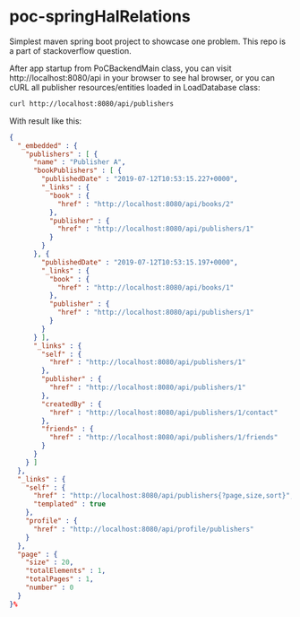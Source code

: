 # poc-springHalRelations
Simplest maven spring boot project to showcase one problem. This repo is a part of stackoverflow question.

After app startup from PoCBackendMain class, you can visit http://localhost:8080/api in your browser to see hal browser, or you can cURL all publisher resources/entities loaded in LoadDatabase class:

```bash
curl http://localhost:8080/api/publishers
```
With result like this:
```json
{
  "_embedded" : {
    "publishers" : [ {
      "name" : "Publisher A",
      "bookPublishers" : [ {
        "publishedDate" : "2019-07-12T10:53:15.227+0000",
        "_links" : {
          "book" : {
            "href" : "http://localhost:8080/api/books/2"
          },
          "publisher" : {
            "href" : "http://localhost:8080/api/publishers/1"
          }
        }
      }, {
        "publishedDate" : "2019-07-12T10:53:15.197+0000",
        "_links" : {
          "book" : {
            "href" : "http://localhost:8080/api/books/1"
          },
          "publisher" : {
            "href" : "http://localhost:8080/api/publishers/1"
          }
        }
      } ],
      "_links" : {
        "self" : {
          "href" : "http://localhost:8080/api/publishers/1"
        },
        "publisher" : {
          "href" : "http://localhost:8080/api/publishers/1"
        },
        "createdBy" : {
          "href" : "http://localhost:8080/api/publishers/1/contact"
        },
        "friends" : {
          "href" : "http://localhost:8080/api/publishers/1/friends"
        }
      }
    } ]
  },
  "_links" : {
    "self" : {
      "href" : "http://localhost:8080/api/publishers{?page,size,sort}",
      "templated" : true
    },
    "profile" : {
      "href" : "http://localhost:8080/api/profile/publishers"
    }
  },
  "page" : {
    "size" : 20,
    "totalElements" : 1,
    "totalPages" : 1,
    "number" : 0
  }
}%
```